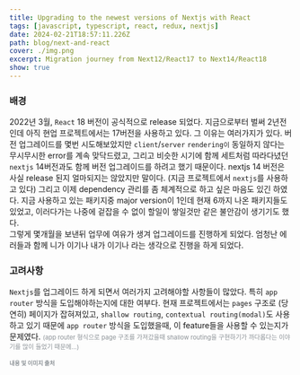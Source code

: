```yaml
---
title: Upgrading to the newest versions of Nextjs with React
tags: [javascript, typescript, react, redux, nextjs]
date: 2024-02-21T18:57:11.226Z
path: blog/next-and-react
cover: ./img.png
excerpt: Migration journey from Next12/React17 to Next14/React18
show: true
---
```


### 배경
2022년 3월, `React` 18 버전이 공식적으로 release 되었다. 지금으로부터 벌써 2년전인데 아직 현업 프로젝트에서는 17버전을 사용하고 있다. 그 이유는 여러가지가 있다. 버전 업그레이드를 몇번 시도해보았지만 `client`/`server` `rendering이` 동일하지 않다는 무시무시한 error를 계속 맞닥드렸고, 그리고 비슷한 시기에 함께 세트처럼 따라다녔던 `nextjs` 14버전과도 함께 버전 업그레이드를 하려고 했기 때문이다. nextjs 14 버전은 사실 release 된지 얼마되지는 않았지만 말이다. (지금 프로젝트에서 `nextjs`를 사용하고 있다) 그리고 이제 dependency 관리를 좀 체계적으로 하고 싶은 마음도 있긴 하였다. 지금 사용하고 있는 패키지중 major version이 1인데 현재 6까지 나온 패키지들도 있었고, 이러다가는 나중에 겉잡을 수 없이 할일이 쌓일것만 같은 불안감이 생기기도 했다.  
그렇게 몇개월을 보낸뒤 업무에 여유가 생겨 업그레이드를 진행하게 되었다. 엄청난 에러들과 함께 니가 이기나 내가 이기나 라는 생각으로 진행을 하게 되었다.

### 고려사항
`Nextjs`를 업그레이드 하게 되면서 여러가지 고려해야할 사항들이 많았다. 특히 `app router` 방식을 도입해야하는지에 대한 여부다. 현재 프로젝트에서는 `pages` 구조로 (당연히) 페이지가 잡혀져있고, `shallow routing`, `contextual routing(modal)`도 사용하고 있기 때문에 `app router` 방식을 도입했을때, 이 feature들을 사용할 수 있는지가 문제였다. <span style="font-size:11px;color:#8b9196;">(app router 형식으로 page 구조를 가져갔을때 shallow routing을 구현하기가 까다롭다는 이야기를 많이 들었기 때문에...)</span>  



<div style="font-size:10px;color:#8b9196;word-break: break-all"><b>내용 및 이미지 출처</b><br/>
</div>
